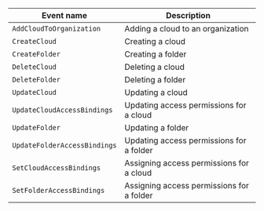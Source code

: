 Event name | Description
--- | ---
`AddCloudToOrganization` | Adding a cloud to an organization
`CreateCloud` | Creating a cloud
`CreateFolder` | Creating a folder
`DeleteCloud` | Deleting a cloud
`DeleteFolder` | Deleting a folder
`UpdateCloud` | Updating a cloud
`UpdateCloudAccessBindings` | Updating access permissions for a cloud
`UpdateFolder` | Updating a folder
`UpdateFolderAccessBindings` | Updating access permissions for a folder
`SetCloudAccessBindings` | Assigning access permissions for a cloud
`SetFolderAccessBindings` | Assigning access permissions for a folder